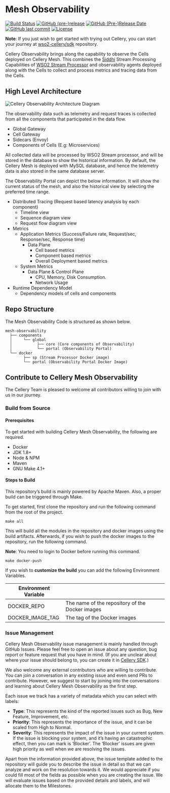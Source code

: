 Mesh Observability
===================

  [![Build Status](https://wso2.org/jenkins/view/cellery/job/cellery/job/mesh-observability/badge/icon)](https://wso2.org/jenkins/view/cellery/job/cellery/job/mesh-observability/)
  [![GitHub (pre-)release](https://img.shields.io/github/release/wso2-cellery/mesh-observability/all.svg)](https://github.com/wso2-cellery/mesh-observability/releases)
  [![GitHub (Pre-)Release Date](https://img.shields.io/github/release-date-pre/wso2-cellery/mesh-observability.svg)](https://github.com/wso2-cellery/mesh-observability/releases)
  [![GitHub last commit](https://img.shields.io/github/last-commit/wso2-cellery/mesh-observability.svg)](https://github.com/wso2-cellery/mesh-observability/commits/master)
  [![License](https://img.shields.io/badge/License-Apache%202.0-blue.svg)](https://opensource.org/licenses/Apache-2.0)

**Note**: If you just wish to get started with trying out Cellery, you can start your journey at [wso2-cellery/sdk](https://github.com/wso2-cellery/sdk) repository.  

Cellery Observability brings along the capability to observe the Cells deployed on Cellery Mesh. This combines the [Siddhi](https://siddhi-io.github.io/siddhi) Stream Processing Capabilities of [WSO2 Stream Processor](https://wso2.com/analytics-and-stream-processing/) and observability agents deployed along with the Cells to collect and process metrics and tracing data from the Cells.


## High Level Architecture

![Cellery Observability Architecture Diagram](./docs/images/cellery-observability-archictecure.jpg)

The observability data such as telemetry and request traces is collected from all the components that participated in the data flow.

* Global Gateway
* Cell Gateway
* Sidecars (Envoy)
* Components of Cells (E.g: Microservices) 

All collected data will be processed by WSO2 Stream processor, and will be stored in the database to show the historical information. By default, the Cellery Mesh is deployed with MySQL database, and hence the telemetry data is also stored in the same database server. 

The Observability Portal can depict the below information. It will show the current status of the mesh, and also the historical view by selecting the preferred time range.

* Distributed Tracing (Request based latency analysis by each component)
  * Timeline view
  * Sequence diagram view
  * Request flow diagram view
* Metrics
  * Application Metrics (Success/Failure rate, Request/sec, Response/sec, Response time)
    * Data Plane
      * Cell based metrics
      * Component based metrics
      * Overall Deployment based metrics
  * System Metrics
    * Data Plane & Control Plane
      * CPU, Memory, Disk Consumption.
      * Network Usage
* Runtime Dependency Model
  * Dependency models of cells and components

## Repo Structure

The Mesh Observability Code is structured as shown below.

```
mesh-observability
  ├── components
  │     └── global
  │           ├── core (Core components of Observability)
  │           └── portal (Observability Portal)
  └── docker
        ├── sp (Stream Processor Docker image)
        └── portal (Observability Portal Docker Image)
```

## Contribute to Cellery Mesh Observability

The Cellery Team is pleased to welcome all contributors willing to join with us in our journey.

### Build from Source

#### Prerequisites

To get started with building Cellery Mesh Observability, the following are required.

* Docker
* JDK 1.8+
* Node & NPM
* Maven
* GNU Make 4.1+

#### Steps to Build

This repository’s build is mainly powered by Apache Maven. Also, a proper build can be triggered through Make.

To get started, first clone the repository and run the following command from the root of the project.

```
make all
```

This will build all the modules in the repository and docker images using the build artifacts. Afterwards, if you wish to push the docker images to the repository, run the following command.

**Note**: You need to login to Docker before running this command.

```
make docker-push
```

If you wish to **customize the build** you can add the following Environment Variables.


| Environment Variable  |                                                  |
|-----------------------|--------------------------------------------------|
| DOCKER_REPO           | The name of the repository of the Docker images  |
| DOCKER_IMAGE_TAG      | The tag of the Docker images                     |

### Issue Management

Cellery Mesh Observability issue management is mainly handled through GitHub Issues. Please feel free to open an issue about any question, bug report or feature request that you have in mind. (If you are unclear about where your issue should belong to, you can create it in [Cellery SDK](https://github.com/wso2-cellery/sdk).)

We also welcome any external contributors who are willing to contribute. You can join a conversation in any existing issue and even send PRs to contribute. However, we suggest to start by joining into the conversations and learning about Cellery Mesh Observability as the first step.

Each issue we track has a variety of metadata which you can select with labels:

* **Type**: This represents the kind of the reported issues such as Bug, New Feature, Improvement, etc. 
* **Priority**: This represents the importance of the issue, and it can be scaled from High to Normal.
* **Severity**: This represents the impact of the issue in your current system. If the issue is blocking your system, and it’s having an catastrophic effect, then you can mark is ‘Blocker’. The ‘Blocker’ issues are given high priority as well when we are resolving the issues.

Apart from the information provided above, the issue template added to the repository will guide you to describe the issue in detail so that we can analyze and work on the resolution towards it. We would appreciate if you could fill most of the fields as possible when you are creating the issue. We will evaluate issues based on the provided details and labels, and will allocate them to the Milestones.
